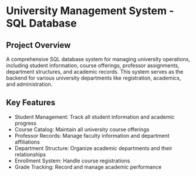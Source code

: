 # University Management System - SQL Database

## Project Overview
A comprehensive SQL database system for managing university operations, including student information, course offerings, professor assignments, department structures, and academic records. This system serves as the backend for various university departments like registration, academics, and administration.

## Key Features
- Student Management: Track all student information and academic progress
- Course Catalog: Maintain all university course offerings
- Professor Records: Manage faculty information and department affiliations
- Department Structure: Organize academic departments and their relationships
- Enrollment System: Handle course registrations
- Grade Tracking: Record and manage academic performance


